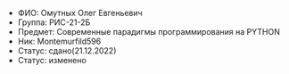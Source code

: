 - ФИО: Омутных Олег Евгеньевич
- Группа: РИС-21-2Б
- Предмет: Современные парадигмы программирования на PYTHON
- Ник: Montemurfild596
- Статус: сдано(21.12.2022)
- Статус: изменено